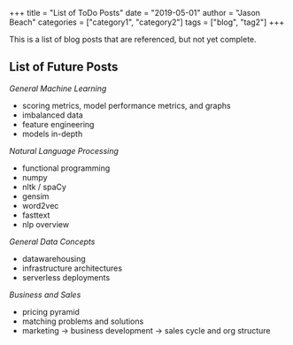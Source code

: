 
+++
title = "List of ToDo Posts"
date = "2019-05-01"
author = "Jason Beach"
categories = ["category1", "category2"]
tags = ["blog", "tag2"]
+++


This is a list of blog posts that are referenced, but not yet complete.

## List of Future Posts

_General Machine Learning_

* scoring metrics, model performance metrics, and graphs
* imbalanced data
* feature engineering
* models in-depth

_Natural Language Processing_

* functional programming
* numpy
* nltk / spaCy
* gensim
* word2vec
* fasttext
* nlp overview

_General Data Concepts_

* datawarehousing
* infrastructure architectures
* serverless deployments

_Business and Sales_

* pricing pyramid
* matching problems and solutions
* marketing -> business development -> sales cycle and org structure
